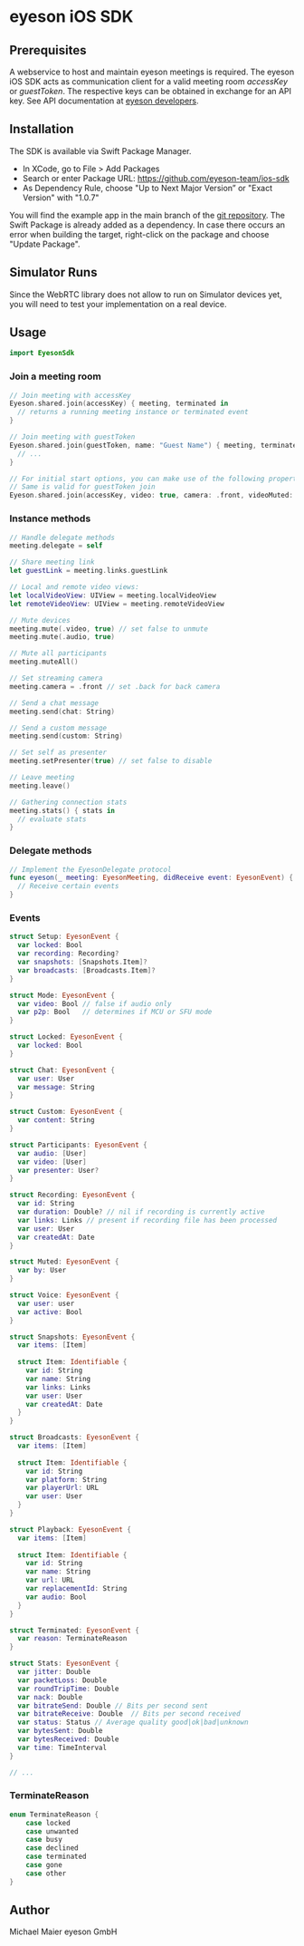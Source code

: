 # eyeson iOS SDK

## Prerequisites

A webservice to host and maintain eyeson meetings is required.
The eyeson iOS SDK acts as communication client for a valid meeting room *accessKey* or *guestToken*.
The respective keys can be obtained in exchange for an API key.
See API documentation at [eyeson developers](https://developers.eyeson.team/).

## Installation

The SDK is available via Swift Package Manager.

- In XCode, go to File > Add Packages
- Search or enter Package URL: https://github.com/eyeson-team/ios-sdk
- As Dependency Rule, choose "Up to Next Major Version” or "Exact Version" with "1.0.7"

You will find the example app in the main branch of the [git repository](https://github.com/eyeson-team/ios-sdk).
The Swift Package is already added as a dependency. In case there occurs an error when building the target, right-click on the package and choose "Update Package".

## Simulator Runs

Since the WebRTC library does not allow to run on Simulator devices yet, 
you will need to test your implementation on a real device.

## Usage

```swift
import EyesonSdk
```

### Join a meeting room

```swift
// Join meeting with accessKey
Eyeson.shared.join(accessKey) { meeting, terminated in
  // returns a running meeting instance or terminated event
}

// Join meeting with guestToken
Eyeson.shared.join(guestToken, name: "Guest Name") { meeting, terminated in
  // ...
}

// For initial start options, you can make use of the following properties
// Same is valid for guestToken join
Eyeson.shared.join(accessKey, video: true, camera: .front, videoMuted: false, audioMuted: false) { _, _ in }
```

### Instance methods

```swift
// Handle delegate methods
meeting.delegate = self

// Share meeting link
let guestLink = meeting.links.guestLink

// Local and remote video views:
let localVideoView: UIView = meeting.localVideoView
let remoteVideoView: UIView = meeting.remoteVideoView

// Mute devices
meeting.mute(.video, true) // set false to unmute
meeting.mute(.audio, true)

// Mute all participants
meeting.muteAll()

// Set streaming camera
meeting.camera = .front // set .back for back camera

// Send a chat message
meeting.send(chat: String)

// Send a custom message
meeting.send(custom: String)

// Set self as presenter
meeting.setPresenter(true) // set false to disable

// Leave meeting
meeting.leave()

// Gathering connection stats
meeting.stats() { stats in
  // evaluate stats
}
```

### Delegate methods

```swift
// Implement the EyesonDelegate protocol
func eyeson(_ meeting: EyesonMeeting, didReceive event: EyesonEvent) {
  // Receive certain events
}
```

### Events

```swift
struct Setup: EyesonEvent {
  var locked: Bool
  var recording: Recording?
  var snapshots: [Snapshots.Item]?
  var broadcasts: [Broadcasts.Item]?
}

struct Mode: EyesonEvent {
  var video: Bool // false if audio only
  var p2p: Bool   // determines if MCU or SFU mode
}

struct Locked: EyesonEvent {
  var locked: Bool
}

struct Chat: EyesonEvent {
  var user: User
  var message: String
}

struct Custom: EyesonEvent {
  var content: String
}

struct Participants: EyesonEvent {
  var audio: [User]
  var video: [User]
  var presenter: User?
}

struct Recording: EyesonEvent {
  var id: String
  var duration: Double? // nil if recording is currently active
  var links: Links // present if recording file has been processed
  var user: User
  var createdAt: Date
}

struct Muted: EyesonEvent {
  var by: User
}

struct Voice: EyesonEvent {
  var user: user
  var active: Bool
}

struct Snapshots: EyesonEvent {
  var items: [Item]
    
  struct Item: Identifiable {
    var id: String
    var name: String
    var links: Links
    var user: User
    var createdAt: Date
  }
}

struct Broadcasts: EyesonEvent {
  var items: [Item]
    
  struct Item: Identifiable {
    var id: String
    var platform: String
    var playerUrl: URL
    var user: User
  }
}

struct Playback: EyesonEvent {
  var items: [Item]
  
  struct Item: Identifiable {
    var id: String
    var name: String
    var url: URL
    var replacementId: String
    var audio: Bool
  }
}

struct Terminated: EyesonEvent {
  var reason: TerminateReason
}

struct Stats: EyesonEvent {
  var jitter: Double
  var packetLoss: Double
  var roundTripTime: Double
  var nack: Double
  var bitrateSend: Double // Bits per second sent
  var bitrateReceive: Double  // Bits per second received
  var status: Status // Average quality good|ok|bad|unknown
  var bytesSent: Double
  var bytesReceived: Double
  var time: TimeInterval
}

// ...
```

### TerminateReason

```swift
enum TerminateReason {
    case locked
    case unwanted
    case busy
    case declined
    case terminated
    case gone
    case other
}
```

## Author

Michael Maier
eyeson GmbH
